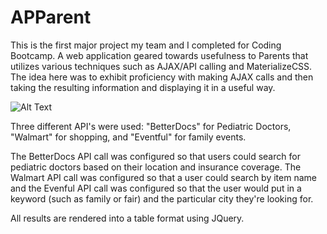 # APParent

This is the first major project my team and I completed for Coding Bootcamp. A web application geared towards usefulness to Parents that utilizes various techniques such as AJAX/API calling and MaterializeCSS. The idea here was to exhibit proficiency with making AJAX calls and then taking the resulting information and displaying it in a useful way.

![Alt Text](assets/images/scroll1.gif)



Three different API's were used: "BetterDocs" for Pediatric Doctors, "Walmart" for shopping, and "Eventful" for family events. 

The BetterDocs API call was configured so that users could search for pediatric doctors based on their location and insurance coverage. The Walmart API call was configured so that a user could search by item name and the Evenful API call was configured so that the user would put in a keyword (such as family or fair) and the particular city they're looking for.

All results are rendered into a table format using JQuery.
